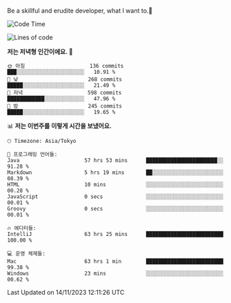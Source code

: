 Be a skillful and erudite developer, what I want to.👶

<!--START_SECTION:waka-->
![Code Time](http://img.shields.io/badge/Code%20Time-167%20hrs%2046%20mins-blue)

![Lines of code](https://img.shields.io/badge/%EC%A0%80%EB%8A%94%20%EC%97%AC%ED%83%9C%EA%B9%8C%EC%A7%80%20-727.4%20thousand%20%EC%A4%84%EC%9D%98%20%EC%BD%94%EB%93%9C%EB%A5%BC%20%EC%9E%91%EC%84%B1%ED%96%88%EC%96%B4%EC%9A%94.-blue)

**저는 저녁형 인간이에요. 🦉** 

```text
🌞 아침                     136 commits         ███░░░░░░░░░░░░░░░░░░░░░░   10.91 % 
🌆 낮　                     268 commits         █████░░░░░░░░░░░░░░░░░░░░   21.49 % 
🌃 저녁                     598 commits         ████████████░░░░░░░░░░░░░   47.96 % 
🌙 밤　                     245 commits         █████░░░░░░░░░░░░░░░░░░░░   19.65 % 
```


📊 **저는 이번주를 이렇게 시간을 보냈어요.** 

```text
🕑︎ Timezone: Asia/Tokyo

💬 프로그래밍 언어들: 
Java                     57 hrs 53 mins      ███████████████████████░░   91.28 % 
Markdown                 5 hrs 19 mins       ██░░░░░░░░░░░░░░░░░░░░░░░   08.39 % 
HTML                     10 mins             ░░░░░░░░░░░░░░░░░░░░░░░░░   00.28 % 
JavaScript               0 secs              ░░░░░░░░░░░░░░░░░░░░░░░░░   00.01 % 
Groovy                   0 secs              ░░░░░░░░░░░░░░░░░░░░░░░░░   00.01 % 

🔥 에디터들: 
IntelliJ                 63 hrs 25 mins      █████████████████████████   100.00 % 

💻 운영 체제들: 
Mac                      63 hrs 1 min        █████████████████████████   99.38 % 
Windows                  23 mins             ░░░░░░░░░░░░░░░░░░░░░░░░░   00.62 % 
```


 Last Updated on 14/11/2023 12:11:26 UTC
<!--END_SECTION:waka-->
